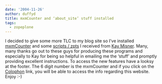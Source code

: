 ```yaml
---
date: '2004-11-26'
author: duffyd
title: mxmCounter and ‘about_site’ stuff installed
tags:
  - zopeplone
---
```


I decided to give some more TLC to my blog site so I’ve installed [mxmCounter](https://href.li/?http://www.mxm.dk/products/public/mxmCounter/) and some
 [scripts / zpts](https://href.li/?http://www.misner.de/tech_info/) I received from
 [Kay Misner](https://href.li/?http://www.misner.de/). Many, many thanks go out to
 these guys for producing these programs and especially to Kay for being so
 helpful in emailing me the ‘stuff’ and promptly providing excellent
 instructions. To access the new features have a looksy at the footer. The 6
 digit number is the mxmCounter and if you click on the [Colophon](/about/) link, you will be able to access the info
 regarding this website. Enjoy :-)
